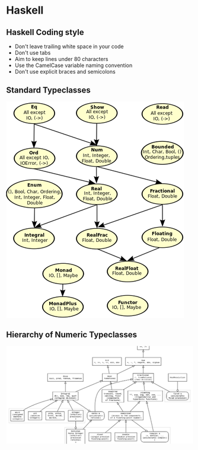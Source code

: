 # Haskell

## Haskell Coding style
* Don't leave trailing white space in your code
* Don't use tabs
* Aim to keep lines under 80 characters
* Use the CamelCase variable naming convention
* Don't use explicit braces and semicolons

## Standard Typeclasses
![StandardTypeclasses](/images/StandardTypeclasses.png)

## Hierarchy of Numeric Typeclasses
![HierarchyOfNumericTypeclasses](/images/HierarchyOfNumericTypeclasses.png)
